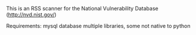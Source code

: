 This is an RSS scanner for the National Vulnerability Database (http://nvd.nist.gov/)



Requirements:
  mysql database
  multiple libraries, some not native to python
  
